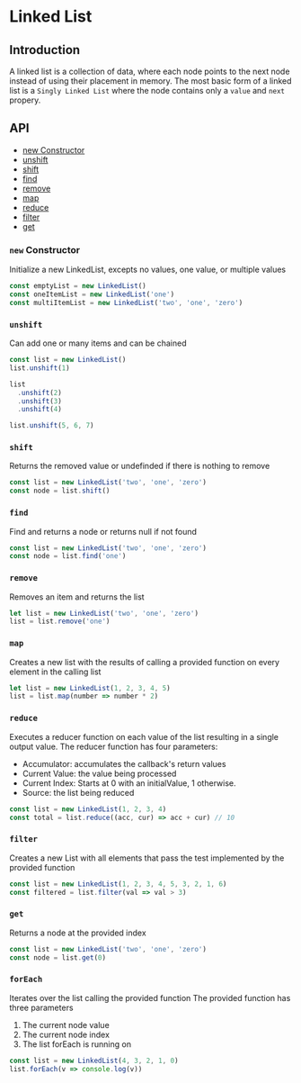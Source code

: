 # Linked List

## Introduction
A linked list is a collection of data, where each node points to the next node
instead of using their placement in memory. The most basic form of a linked list
is a `Singly Linked List` where the node contains only a `value` and `next` propery.

## API
- [new Constructor](#new-constructor)
- [unshift](#unshift)
- [shift](#removefromhead)
- [find](#find)
- [remove](#remove)
- [map](#map)
- [reduce](#reduce)
- [filter](#filter)
- [get](#get)

### `new` Constructor
Initialize a new LinkedList, excepts no values, one value, or multiple values
```js
const emptyList = new LinkedList()
const oneItemList = new LinkedList('one')
const multiItemList = new LinkedList('two', 'one', 'zero')
```

### `unshift`
Can add one or many items and can be chained
```js
const list = new LinkedList()
list.unshift(1)

list
  .unshift(2)
  .unshift(3)
  .unshift(4)

list.unshift(5, 6, 7)
```

### `shift`
Returns the removed value or undefinded if there is nothing to remove
```js
const list = new LinkedList('two', 'one', 'zero')
const node = list.shift()
```

### `find`
Find and returns a node or returns null if not found
```js
const list = new LinkedList('two', 'one', 'zero')
const node = list.find('one')
```

### `remove`
Removes an item and returns the list
```js
let list = new LinkedList('two', 'one', 'zero')
list = list.remove('one')
```

### `map`
Creates a new list with the results of calling a provided function on every element in the calling list
```js
let list = new LinkedList(1, 2, 3, 4, 5)
list = list.map(number => number * 2)
```

### `reduce`
Executes a reducer function on each value of the list resulting in a single output value.
The reducer function has four parameters:
- Accumulator: accumulates the callback's return values
- Current Value: the value being processed
- Current Index: Starts at 0 with an initialValue, 1 otherwise.
- Source: the list being reduced
```js
const list = new LinkedList(1, 2, 3, 4)
const total = list.reduce((acc, cur) => acc + cur) // 10
```

### `filter`
Creates a new List with all elements that pass the test implemented by the provided function
```js
const list = new LinkedList(1, 2, 3, 4, 5, 3, 2, 1, 6)
const filtered = list.filter(val => val > 3)
```

### `get`
Returns a node at the provided index
```js
const list = new LinkedList('two', 'one', 'zero')
const node = list.get(0)
```


### `forEach`

Iterates over the list calling the provided function
The provided function has three parameters
1. The current node value
2. The current node index
3. The list forEach is running on
```js
const list = new LinkedList(4, 3, 2, 1, 0)
list.forEach(v => console.log(v))
```

